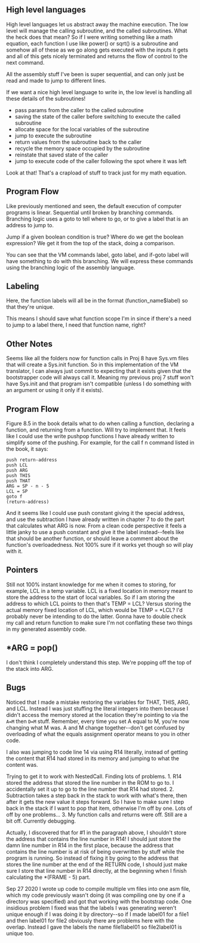 ## High level languages

High level languages let us abstract away the machine execution. 
The low level will manage the calling subroutine, and the called subroutines. 
What the heck does that mean? So if I were writing something like a math equation, each function I use
like power() or sqrt() is a subroutine and somehow all of these as we go along gets executed with the inputs it gets
and all of this gets nicely terminated and returns the flow of control to the next command.

All the assembly stuff I've been is super sequential, and can only just be read and made to jump to different lines. 

If we want a nice high level language to write in, the low level is handling all these details of the subroutines!

- pass params from the caller to the called subroutine
- saving the state of the caller before switching to execute the called subroutine
- allocate space for the local variables of the subroutine
- jump to execute the subroutine
- return values from the subroutine back to the caller
- recycle the memory space occupied by the subroutine
- reinstate that saved state of the caller
- jump to execute code of the caller following the spot where it was left

Look at that! That's a crapload of stuff to track just for my math equation. 

## Program Flow

Like previously mentioned and seen, the default execution of computer programs is linear. Sequential until broken by branching commands. 
Branching logic uses a goto to tell where to go, or to give a label that is an address to jump to. 

Jump if a given boolean condition is true? Where do we get the boolean expression? We get it from the top of the stack, doing a comparison.

You can see that the VM commands label, goto label, and if-goto label will have something to do with this branching. We will express these commands 
using the branching logic of the assembly language. 

## Labeling

Here, the function labels will all be in the format (function_name$label) so that they're unique. 

This means I should save what function scope I'm in since if there's a need to jump to a label there, I need that function name, right?
 
## Other Notes

Seems like all the folders now for function calls in Proj 8 have Sys.vm files that will create a Sys.init function. So in this implementation of the VM translator, I can always
just commit to expecting that it exists given that the bootstrapper code will always call it. Meaning my previous proj 7 stuff won't have Sys.init and that program isn't compatible (unless I
do something with an argument or using it only if it exists).

## Program Flow

Figure 8.5 in the book details what to do when calling a function, declaring a function, and returning from a function. Will try to implement that. It feels like I could use the write pushpop functions I have already written to simplify some of the pushing. For example, for the call f n command listed in the book, it says:

```
push return-address
push LCL
push ARG
push THIS
push THAT
ARG = SP - n - 5
LCL = SP
goto f
(return-address)
```

And it seems like I could use push constant giving it the special address, and use the subtraction I have already written in chapter 7 to do the part that calculates what ARG is now. From a clean code perspective it feels a little janky to use a push constant and give it the label instead--feels like that should be another function, or should leave a comment about the function's overloadedness. Not 100% sure if it works yet though so will play with it. 

## Pointers

Still not 100% instant knowledge for me when it comes to storing, for example, LCL in a temp variable. LCL is a fixed location in memory meant to store the address to the start of local variables. So if I am storing the address to which LCL points to then that's TEMP = LCL? Versus storing the actual memory fixed location of LCL, which would be TEMP = *LCL? I'd probably never be intending to do the latter. Gonna have to double check my call and return function to make sure I'm not conflating these two things in my generated assembly code.

## *ARG = pop()
I don't think I completely understand this step. We're popping off the top of the stack into ARG. 

## Bugs

Noticed that I made a mistake restoring the variables for THAT, THIS, ARG, and LCL. Instead I was just stuffing the literal integers into them because I didn't access the memory stored at the location they're pointing to via the `A=M` then `D=M` stuff. Remember, every time you set A equal to M, you're now changing what M was. A and M change together--don't get confused by overloading of what the equals assignment operator means to you in other code. 

I also was jumping to code line 14 via using R14 literally, instead of getting the content that R14 had stored in its memory and jumping to what the content was. 

Trying to get it to work with NestedCall. Finding lots of problems. 1. R14 stored the address that stored the line number in the ROM to go to. I accidentally set it up to go to the line number that R14 had stored. 2. Subtraction takes a step back in the stack to work with what's there, then after it gets the new value it steps forward. So I have to make sure I step back in the stack if I want to pop that item, otherwise I'm off by one. Lots of off by one problems... 3. My function calls and returns were off. Still are a bit off. Currently debugging.

Actually, I discovered that for #1 in the paragraph above, I shouldn't store the address that contains the line number in R14! I should just store the damn line number in R14 in the first place, because the address that contains the line number is at risk of being overwritten by stuff while the program is running. So instead of fixing it by going to the address that stores the line number at the end of the RETURN code, I should just make sure I store that line number in R14 directly, at the beginning when I finish calculating the *(FRAME - 5) part. 

Sep 27 2020
I wrote up code to compile multiple vm files into one asm file, which my code previously wasn't doing (it was compiling one by one if a directory was specified) and got that working with the bootstrap code. One insidious problem I fixed was that the labels I was generating weren't unique enough if I was doing it by directory--so if I made label01 for a file1 and then label01 for file2 obviously there are problems here with the overlap. Instead I gave the labels the name file1label01 so file2label01 is unique too.